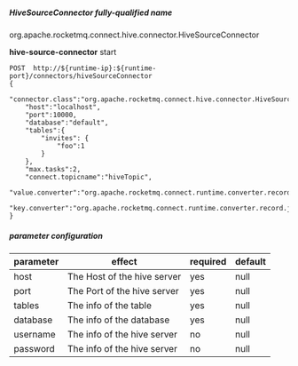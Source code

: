 ##### HiveSourceConnector fully-qualified name
org.apache.rocketmq.connect.hive.connector.HiveSourceConnector

**hive-source-connector** start

```
POST  http://${runtime-ip}:${runtime-port}/connectors/hiveSourceConnector
{
    "connector.class":"org.apache.rocketmq.connect.hive.connector.HiveSourceConnector",
    "host":"localhost",
    "port":10000,
    "database":"default",
    "tables":{
        "invites": {
            "foo":1
        }
    },
    "max.tasks":2,
    "connect.topicname":"hiveTopic",
    "value.converter":"org.apache.rocketmq.connect.runtime.converter.record.json.JsonConverter",
    "key.converter":"org.apache.rocketmq.connect.runtime.converter.record.json.JsonConverter"
}
```

##### parameter configuration

parameter | effect                      | required |default
---|-----------------------------|----------| ---
host | The Host of the hive server | yes      | null
port | The Port of the hive server | yes      |  null
tables| The info of the table       | yes      | null
database | The info of the database | yes | null
username | The info of the hive server | no | null
password | The info of the hive server | no | null